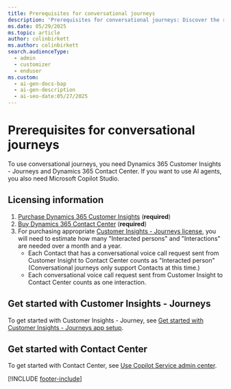 ```yaml
---
title: Prerequisites for conversational journeys
description: 'Prerequisites for conversational journeys: Discover the required products and steps to use Dynamics 365 Customer Insights - Journeys and Contact Center.'
ms.date: 05/29/2025
ms.topic: article
author: colinbirkett
ms.author: colinbirkett
search.audienceType:
  - admin
  - customizer
  - enduser
ms.custom:
  - ai-gen-docs-bap
  - ai-gen-description
  - ai-seo-date:05/27/2025
---
```


# Prerequisites for conversational journeys

To use conversational journeys, you need Dynamics 365 Customer Insights - Journeys and Dynamics 365 Contact Center. If you want to use AI agents, you also need Microsoft Copilot Studio.

## Licensing information

1. [Purchase Dynamics 365 Customer Insights](purchase.md) (**required**)
1. [Buy Dynamics 365 Contact Center](https://www.microsoft.com/dynamics-365/products/contact-center/pricing) (**required**)
2. For purchasing appropriate [Customer Insights - Journeys license](https://learn.microsoft.com/en-us/dynamics365/customer-insights/journeys/purchase), you will need to estimate how many "Interacted persons" and "Interactions" are needed over a month and a year.
   - Each Contact that has a conversational voice call request sent from Customer Insight to Contact Center counts as "Interacted person" (Conversational journeys only support Contacts at this time.)
   - Each conversational voice call request sent from Customer Insight to Contact Center counts as one interaction.

## Get started with Customer Insights - Journeys

To get started with Customer Insights - Journey, see [Get started with Customer Insights - Journeys app setup](get-started.md).

## Get started with Contact Center

To get started with Contact Center, see [Use Copilot Service admin center](/dynamics365/contact-center/administer/cc-admin-center).

[!INCLUDE [footer-include](./includes/footer-banner.md)]
